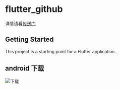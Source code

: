 # flutter_github
详情请看[传送门](https://www.jianshu.com/p/fb8916599cec)


## Getting Started

This project is a starting point for a Flutter application.

## android 下载

![下载](https://github.com/yylsj0625/flutter_github/blob/master/lib/images/YylgitHub.png)

